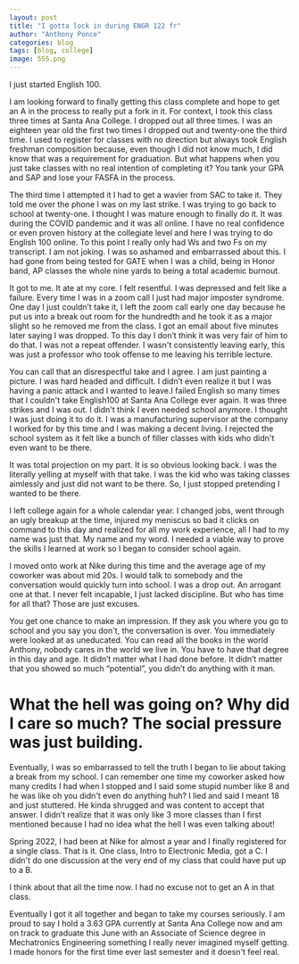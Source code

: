 ```yaml
---
layout: post
title: "I gotta lock in during ENGR 122 fr"
author: "Anthony Ponce"
categories: blog
tags: [blog, college]
image: 555.png
---
```

I just started English 100. 

I am looking forward to finally getting this class complete and hope to get an A in the process to really put a fork in it. For context, I took this class three times at Santa Ana College. I dropped out all three times. I was an eighteen year old the first two times I dropped out and twenty-one the third time. I used to register for classes with no direction but always took English freshman composition because, even though I did not know much, I did know that was a requirement for graduation. But what happens when you just take classes with no real intention of completing it? You tank your GPA and SAP and lose your FASFA in the process.
 
The third time I attempted it I had to get a wavier from SAC to take it. They told me over the phone I was on my last strike. I was trying to go back to school at twenty-one. I thought I was mature enough to finally do it. It was during the COVID pandemic and it was all online. I have no real confidence or even proven history at the collegiate level and here I was trying to do English 100 online. To this point I really only had Ws and two Fs on my transcript. I am not joking. I was so ashamed and embarrassed about this. I had gone from being tested for GATE when I was a child, being in Honor band, AP classes the whole nine yards to being a total academic burnout.
 
It got to me. It ate at my core. I felt resentful. I was depressed and felt like a failure. Every time I was in a zoom call I just had major imposter syndrome. One day I just couldn’t take it, I left the zoom call early one day because he put us into a break out room for the hundredth and he took it as a major slight so he removed me from the class. I got an email about five minutes later saying I was dropped. To this day I don’t think it was very fair of him to do that. I was not a repeat offender. I wasn't consistently leaving early, this was just a professor who took offense to me leaving his terrible lecture. 

You can call that an disrespectful take and I agree. I am just painting a picture. I was hard headed and difficult. I didn’t even realize it but I was having a panic attack and I wanted to leave.I failed English so many times that I couldn't take English100 at Santa Ana College ever again. It was three strikes and I was out. I didn't think I even needed school anymore. I thought I was just doing it to do it. I was a manufacturing supervisor at the company I worked for by this time and I was making a decent living. I rejected the school system as it felt like a bunch of filler classes with kids who didn't even want to be there.
  
It was total projection on my part. It is so obvious looking back. I was the literally yelling at myself with that take. I was the kid who was taking classes aimlessly and just did not want to be there. So, I just stopped pretending I wanted to be there.

I left college again for a whole calendar year. I changed jobs, went through an ugly breakup at the time, injured my meniscus so bad it clicks on command to this day and realized for all my work experience, all I had to my name was just that. My name and my word. I needed a viable way to prove the skills I learned at work so I began to consider school again.

I moved onto work at Nike during this time and the average age of my coworker was about mid 20s. I would talk to somebody and the conversation would quickly turn into school. I was a drop out. An arrogant one at that. I never felt incapable, I just lacked discipline. But who has time for all that? Those are just excuses.
 
You get one chance to make an impression. If they ask you where you go to school and you say you don't, the conversation is over. You immediately were looked at as uneducated. You can read all the books in the world Anthony, nobody cares in the world we live in. You have to have that degree in this day and age. It didn’t matter what I had done before. It didn’t matter that you showed so much “potential”, you didn’t do anything with it man.
 
# What the hell was going on? Why did I care so much? The social pressure was just building.
 
Eventually, I was so embarrassed to tell the truth I began to lie about taking a break from my school. I can remember one time my coworker asked how many credits I had when I stopped and I said some stupid number like 8 and he was like oh you didn't even do anything huh? I lied and said I meant 18 and just stuttered. He kinda shrugged and was content to accept that answer. I didn’t realize that it was only like 3 more classes than I first mentioned because I had no idea what the hell I was even talking about!
 
Spring 2022, I had been at Nike for almost a year and I finally registered for a single class. That is it. One class, Intro to Electronic Media, got a C. I didn't do one discussion at the very end of my class that could have put up to a B.

I think about that all the time now. I had no excuse not to get an A in that class. 
 
Eventually I got it all together and began to take my courses seriously. I am proud to say I hold a 3.63 GPA currently at Santa Ana College now and am on track to graduate this June with an Associate of Science degree in Mechatronics Engineering something I really never imagined myself getting. I made honors for the first time ever last semester and it doesn't feel real.
